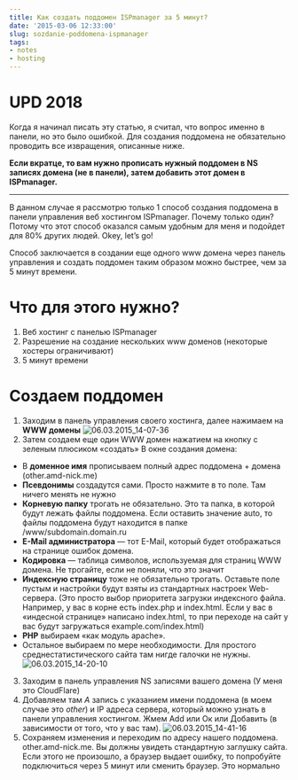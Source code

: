 ```yaml
---
title: Как создать поддомен ISPmanager за 5 минут?
date: '2015-03-06 12:33:00'
slug: sozdanie-poddomena-ispmanager
tags:
- notes
- hosting
---
```


# UPD 2018

Когда я начинал писать эту статью, я считал, что вопрос именно в панели, но это было ошибкой. Для создания поддомена не обязательно проводить все извращения, описанные ниже.

**Если вкратце, то вам нужно прописать нужный поддомен в NS записях домена (не в панели), затем добавить этот домен в ISPmanager.**

* * *

В данном случае я рассмотрю только 1 способ создания поддомена в панели управления веб хостингом ISPmanager.
Почему только один? Потому что этот способ оказался самым удобным для меня и подойдет для 80% других людей. Okey, let’s go!

Способ заключается в создании еще одного www домена через панель управления и создать поддомен таким образом можно быстрее, чем за 5 минут времени.

# Что для этого нужно?

1. Веб хостинг с панелью ISPmanager
2. Разрешение на создание нескольких www доменов (некоторые хостеры ограничивают)
3. 5 минут времени

# Создаем поддомен

1. Заходим в панель управления своего хостинга, далее нажимаем на **WWW домены**
 ![06.03.2015_14-07-36](https://s3.blog.amd-nick.me/2018/08/06.03.2015_14-07-36.jpg)
2. Затем создаем еще один WWW домен нажатием на кнопку с зеленым плюсиком «создать»
В окне создания домена:
  - В **доменное имя** прописываем полный адрес поддомена + домена (other.amd-nick.me)
  - **Псевдонимы** создадутся сами. Просто нажмите в то поле. Там ничего менять не нужно
  - **Корневую папку** трогать не обязательно. Это та папка, в которой будут лежать файлы поддомена. Если оставить значение auto, то файлы поддомена будут находится в папке /www/subdomain.domain.ru
  - **E-Mail администратора** — тот E-Mail, который будет отображаться на странице ошибок домена.
  - **Кодировка** — таблица символов, используемая для страниц WWW домена. Не трогайте, если не поняли, что это значит
  - **Индексную страницу** тоже не обязательно трогать. Оставьте поле пустым и настройки будут взяты из стандартных настроек Web-сервера. (Это просто выбор приоритета загрузки индексного файла. Например, у вас в корне есть index.php и index.html. Если у вас в «индесной странице» написано index.html, то при переходе на сайт у вас будут загружаться example.com/index.html)
  - **PHP** выбираем «как модуль apache».
  - Остальное выбираем по мере необходимости. Для простого среднестатистического сайта там нигде галочки не нужны.
 ![06.03.2015_14-20-10](https://s3.blog.amd-nick.me/2018/08/06.03.2015_14-20-10.jpg)
3. Заходим в панель управления NS записями вашего домена (У меня это CloudFlare)
4. Добавляем там _A_ запись с указанием имени поддомена (в моем случае это _other_) и IP адреса сервера, который можно узнать в панели управления хостингом. Жмем Add или Ок или Добавить (в зависимости от того, что у вас там).
 ![06.03.2015_14-41-16](https://s3.blog.amd-nick.me/2018/08/06.03.2015_14-41-16.jpg)
5. Сохраняем изменения и переходим по адресу нашего поддомена. other.amd-nick.me. Вы должны увидеть стандартную заглушку сайта. Если этого не произошло, а браузер выдает ошибку, то попробуйте подключиться через 5 минут или сменить браузер. Это нормально

